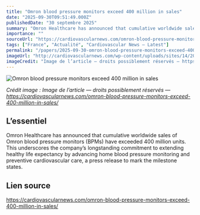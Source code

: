 ```yaml
---
title: "Omron blood pressure monitors exceed 400 million in sales"
date: "2025-09-30T09:51:49.000Z"
publishedDate: "30 septembre 2025"
summary: "Omron Healthcare has announced that cumulative worldwide sales of Omron blood pressure monitors (BPMs) have exceeded 400 million units. This underscores the company’s longstanding commitment to extending healthy life expectancy by advancing home blood pressure monitoring and preventive cardiovascular care, a press release to mark the milestone states."
importance: ""
sourceUrl: "https://cardiovascularnews.com/omron-blood-pressure-monitors-exceed-400-million-in-sales/"
tags: ["France", "Actualité", "Cardiovascular News — Latest"]
permalink: "/papers/2025-09-30-omron-blood-pressure-monitors-exceed-400-million-in-sales"
imageUrl: "http://cardiovascularnews.com/wp-content/uploads/sites/14/2025/09/Complete_HEM-7530T_OHE_lf_howto-05_1020-1024x683.jpg"
imageCredit: "Image de l’article — droits possiblement réservés — https://cardiovascularnews.com/omron-blood-pressure-monitors-exceed-400-million-in-sales/"
---
```


![Omron blood pressure monitors exceed 400 million in sales](http://cardiovascularnews.com/wp-content/uploads/sites/14/2025/09/Complete_HEM-7530T_OHE_lf_howto-05_1020-1024x683.jpg)

*Crédit image : Image de l’article — droits possiblement réservés — https://cardiovascularnews.com/omron-blood-pressure-monitors-exceed-400-million-in-sales/*

## L’essentiel

Omron Healthcare has announced that cumulative worldwide sales of Omron blood pressure monitors (BPMs) have exceeded 400 million units. This underscores the company’s longstanding commitment to extending healthy life expectancy by advancing home blood pressure monitoring and preventive cardiovascular care, a press release to mark the milestone states.

## Lien source

https://cardiovascularnews.com/omron-blood-pressure-monitors-exceed-400-million-in-sales/
